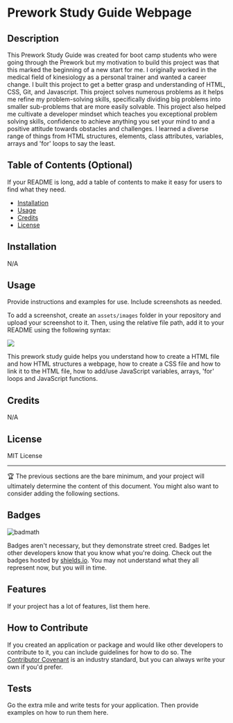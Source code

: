 # Prework Study Guide Webpage

## Description

This Prework Study Guide was created for boot camp students who were going through the Prework but my motivation to build this project was that this marked the beginning of a new start for me. I originally worked in the medical field of kinesiology as a personal trainer and wanted a career change. I built this project to get a better grasp and understanding of HTML, CSS, Git, and Javascript. This project solves numerous problems as it helps me refine my problem-solving skills, specifically dividing big problems into smaller sub-problems that are more easily solvable. This project also helped me cultivate a developer mindset which teaches you exceptional problem solving skills, confidence to achieve anything you set your mind to and a positive attitude towards obstacles and challenges. I learned a diverse range of things from HTML structures, elements, class attributes, variables, arrays and 'for' loops to say the least.

## Table of Contents (Optional)

If your README is long, add a table of contents to make it easy for users to find what they need.

- [Installation](#installation)
- [Usage](#usage)
- [Credits](#credits)
- [License](#license)

## Installation

N/A

## Usage

Provide instructions and examples for use. Include screenshots as needed.

To add a screenshot, create an `assets/images` folder in your repository and upload your screenshot to it. Then, using the relative file path, add it to your README using the following syntax:

<img src="assets\assets-images">

This prework study guide helps you understand how to create a HTML file and how HTML structures a webpage, how to create a CSS file and how to link it to the HTML file, how to add/use JavaScript variables, arrays, 'for' loops and JavaScript functions.  

## Credits

N/A

## License

MIT License

---

🏆 The previous sections are the bare minimum, and your project will ultimately determine the content of this document. You might also want to consider adding the following sections.

## Badges

![badmath](https://img.shields.io/github/languages/top/nielsenjared/badmath)

Badges aren't necessary, but they demonstrate street cred. Badges let other developers know that you know what you're doing. Check out the badges hosted by [shields.io](https://shields.io/). You may not understand what they all represent now, but you will in time.

## Features

If your project has a lot of features, list them here.

## How to Contribute

If you created an application or package and would like other developers to contribute to it, you can include guidelines for how to do so. The [Contributor Covenant](https://www.contributor-covenant.org/) is an industry standard, but you can always write your own if you'd prefer.

## Tests

Go the extra mile and write tests for your application. Then provide examples on how to run them here.
